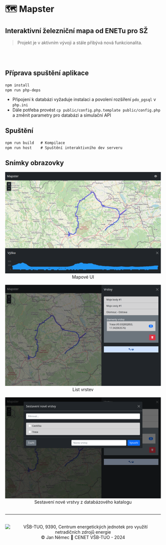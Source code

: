 # 🗺️ Mapster
## Interaktivní železniční mapa od ENETu pro SŽ
> Projekt je v aktivním vývoji a stále přibývá nová funkcionalita.

<br><br>

## Příprava spuštění aplikace
```console
npm install
npm run php-deps
```

- Připojení k databázi vyžaduje instalaci a povolení rozšíření `pdo_pgsql` v `php.ini`
- Dále potřeba provést `cp public/config.php.template public/config.php` a změnit parametry pro databázi a simulační API

## Spuštění
```console
npm run build   # Kompilace
npm run host    # Spuštění interaktivního dev serveru
```

## Snímky obrazovky

<div align="center">
    <img src = "screenshots/map_ui.png">
</div>
<div align="center">
    Mapové UI
</div>
<br>

<div align="center">
    <img src = "screenshots/layer_list.png">
</div>
<div align="center">
    List vrstev
</div>
<br>

<div align="center">
    <img src = "screenshots/layer_builder.png">
</div>
<div align="center">
    Sestavení nové vrstvy z databázového katalogu
</div>
<br>

***
<br>

<div align="center">
    <img id="orgunit-content" src="https://www.vsb.cz/share/webresources/logos/email/origin/9370_cs.png" alt="VŠB-TUO, 9390, Centrum energetických jednotek pro využití netradičních zdrojů energie " height="50">
    <div align="center">
        &copy; Jan Němec 🤝 CENET VŠB-TUO - 2024
    </div>
</div>
